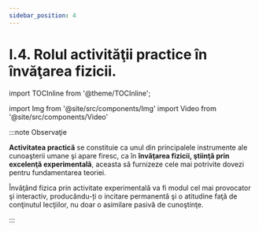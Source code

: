 ```yaml
---
sidebar_position: 4
---
```


# I.4. Rolul activităţii practice în învăţarea fizicii.

import TOCInline from '@theme/TOCInline';

<TOCInline toc={toc} />


import Img from '@site/src/components/Img'
import Video from '@site/src/components/Video'



:::note Observaţie

**Activitatea practică** se constituie ca unul din principalele instrumente ale cunoaşterii umane şi apare firesc, ca în **învăţarea fizicii, ştiinţă prin excelenţă experimentală**, aceasta să furnizeze cele mai potrivite dovezi pentru fundamentarea teoriei. 

Învăţând fizica prin activitate experimentală va fi modul cel mai provocator şi interactiv, producându-ți o incitare permanentă şi o atitudine faţă de conţinutul lecţiilor, nu doar o asimilare pasivă de cunoştinţe.

:::
